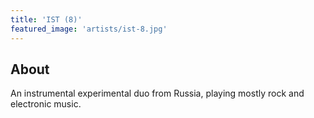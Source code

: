 ```yaml
---
title: 'IST (8)'
featured_image: 'artists/ist-8.jpg'
---
```


## About

An instrumental experimental duo from Russia, playing mostly rock and electronic music.
